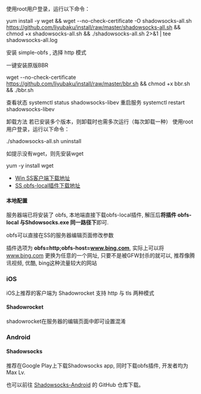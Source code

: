 使用root用户登录，运行以下命令：

yum install -y wget && wget --no-check-certificate -O shadowsocks-all.sh https://github.com/liyubaku/install/raw/master/shadowsocks-all.sh && chmod +x shadowsocks-all.sh && ./shadowsocks-all.sh 2>&1 | tee shadowsocks-all.log

安装 simple-obfs , 选择 http 模式

一键安装原版BBR

wget --no-check-certificate https://github.com/liyubaku/install/raw/master/bbr.sh && chmod +x bbr.sh && ./bbr.sh

查看状态
systemctl status shadowsocks-libev
重启服务
systemctl restart shadowsocks-libev


卸载方法
若已安装多个版本，则卸载时也需多次运行（每次卸载一种）
使用root用户登录，运行以下命令：

./shadowsocks-all.sh uninstall


如提示没有wget，则先安装wget

yum -y install wget

- [Win SS客户端下载地址](https://github.com/shadowsocks/shadowsocks-windows/releases)
- [SS obfs-local插件下载地址](https://github.com/shadowsocks/simple-obfs/releases)

#### 本地配置

服务器端已将安装了 obfs, 本地端直接下载obfs-local插件, 解压后**将插件 obfs-local 与Shdowsocks.exe 同一路径下**即可.


obfs可以直接在SS的服务器编辑页面修改参数

插件选项为 **obfs=http;obfs-host=www.bing.com**, 实际上可以将 www.bing.com 更换为任意的一个网址, 只要不是被GFW封杀的就可以, 推荐像腾讯视频, 优酷, bing这种流量较大的网站

### iOS

iOS上推荐的客户端为 Shadowrocket 
支持 http 与 tls 两种模式

#### Shadowrocket

shadowrocket在服务器的编辑页面中即可设置混淆

### Android

#### Shadowsocks

推荐在Google Play上下载Shadowsocks app, 同时下载obfs插件, 开发者均为 Max Lv. 

也可以前往 [Shadowsocks-Android](https://github.com/shadowsocks/shadowsocks-android/releases) 的 GitHub 仓库下载。




